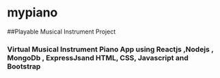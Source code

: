 # mypiano
##Playable Musical Instrument Project
### Virtual Musical Instrument Piano App using Reactjs ,Nodejs , MongoDb , ExpressJsand HTML, CSS, Javascript and Bootstrap
